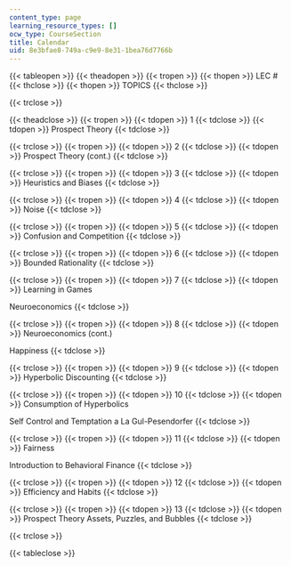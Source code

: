 ```yaml
---
content_type: page
learning_resource_types: []
ocw_type: CourseSection
title: Calendar
uid: 8e3bfae8-749a-c9e9-8e31-1bea76d7766b
---
```


{{< tableopen >}}
{{< theadopen >}}
{{< tropen >}}
{{< thopen >}}
LEC #
{{< thclose >}}
{{< thopen >}}
TOPICS
{{< thclose >}}

{{< trclose >}}

{{< theadclose >}}
{{< tropen >}}
{{< tdopen >}}
1
{{< tdclose >}}
{{< tdopen >}}
Prospect Theory
{{< tdclose >}}

{{< trclose >}}
{{< tropen >}}
{{< tdopen >}}
2
{{< tdclose >}}
{{< tdopen >}}
Prospect Theory (cont.)
{{< tdclose >}}

{{< trclose >}}
{{< tropen >}}
{{< tdopen >}}
3
{{< tdclose >}}
{{< tdopen >}}
Heuristics and Biases
{{< tdclose >}}

{{< trclose >}}
{{< tropen >}}
{{< tdopen >}}
4
{{< tdclose >}}
{{< tdopen >}}
Noise
{{< tdclose >}}

{{< trclose >}}
{{< tropen >}}
{{< tdopen >}}
5
{{< tdclose >}}
{{< tdopen >}}
Confusion and Competition
{{< tdclose >}}

{{< trclose >}}
{{< tropen >}}
{{< tdopen >}}
6
{{< tdclose >}}
{{< tdopen >}}
Bounded Rationality
{{< tdclose >}}

{{< trclose >}}
{{< tropen >}}
{{< tdopen >}}
7
{{< tdclose >}}
{{< tdopen >}}
Learning in Games  
  
Neuroeconomics
{{< tdclose >}}

{{< trclose >}}
{{< tropen >}}
{{< tdopen >}}
8
{{< tdclose >}}
{{< tdopen >}}
Neuroeconomics (cont.)  
  
Happiness
{{< tdclose >}}

{{< trclose >}}
{{< tropen >}}
{{< tdopen >}}
9
{{< tdclose >}}
{{< tdopen >}}
Hyperbolic Discounting
{{< tdclose >}}

{{< trclose >}}
{{< tropen >}}
{{< tdopen >}}
10
{{< tdclose >}}
{{< tdopen >}}
Consumption of Hyperbolics  
  
Self Control and Temptation a La Gul-Pesendorfer
{{< tdclose >}}

{{< trclose >}}
{{< tropen >}}
{{< tdopen >}}
11
{{< tdclose >}}
{{< tdopen >}}
Fairness  
  
Introduction to Behavioral Finance
{{< tdclose >}}

{{< trclose >}}
{{< tropen >}}
{{< tdopen >}}
12
{{< tdclose >}}
{{< tdopen >}}
Efficiency and Habits
{{< tdclose >}}

{{< trclose >}}
{{< tropen >}}
{{< tdopen >}}
13
{{< tdclose >}}
{{< tdopen >}}
Prospect Theory Assets, Puzzles, and Bubbles
{{< tdclose >}}

{{< trclose >}}

{{< tableclose >}}